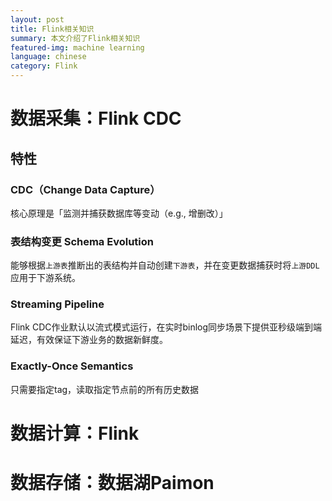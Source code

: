 ```yaml
---
layout: post
title: Flink相关知识
summary: 本文介绍了Flink相关知识
featured-img: machine learning
language: chinese 
category: Flink
---
```


# 数据采集：Flink CDC
## 特性
### CDC（Change Data Capture）
核心原理是「监测并捕获数据库等变动（e.g., 增删改）」

### 表结构变更 Schema Evolution
能够根据`上游表`推断出的表结构并自动创建`下游表`，并在变更数据捕获时将`上游DDL`应用于下游系统。

### Streaming Pipeline
Flink CDC作业默认以流式模式运行，在实时binlog同步场景下提供亚秒级端到端延迟，有效保证下游业务的数据新鲜度。

### Exactly-Once Semantics
只需要指定tag，读取指定节点前的所有历史数据
# 数据计算：Flink
# 数据存储：数据湖Paimon
